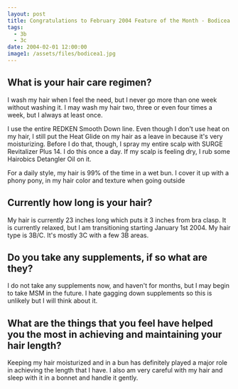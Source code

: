 ```yaml
---
layout: post
title: Congratulations to February 2004 Feature of the Month - Bodicea
tags:
  - 3b
  - 3c
date: 2004-02-01 12:00:00
image1: /assets/files/bodicea1.jpg
---
```

## What is your hair care regimen?

I wash my hair when I feel the need, but I never go more than one week without washing it. I may wash my hair two, three or even four times a week, but I always at least once.

I use the entire REDKEN Smooth Down line. Even though I don't use heat on my hair, I still put the Heat Glide on my hair as a leave in because it's very moisturizing. Before I do that, though, I spray my entire scalp with SURGE Revitalizer Plus 14. I do this once a day. If my scalp is feeling dry, I rub some Hairobics Detangler Oil on it.

For a daily style, my hair is 99% of the time in a wet bun. I cover it up with a phony pony, in my hair color and texture when going outside

## Currently how long is your hair?

My hair is currently 23 inches long which puts it 3 inches from bra clasp. It is currently relaxed, but I am transitioning starting January 1st 2004. My hair type is 3B/C. It's mostly 3C with a few 3B areas.

## Do you take any supplements, if so what are they?

I do not take any supplements now, and haven't for months, but I may begin to take MSM in the future. I hate gagging down supplements so this is unlikely but I will think about it.

## What are the things that you feel have helped you the most in achieving and maintaining your hair length?

Keeping my hair moisturized and in a bun has definitely played a major role in achieving the length that I have. I also am very careful with my hair and sleep with it in a bonnet and handle it gently.
